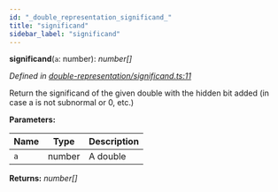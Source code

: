 ```yaml
---
id: "_double_representation_significand_"
title: "significand"
sidebar_label: "significand"
---
```


**significand**(`a`: number): *number[]*

*Defined in [double-representation/significand.ts:11](https://github.com/FlorisSteenkamp/double-double/blob/d35ae52/src/double-representation/significand.ts#L11)*

Return the significand of the given double with the hidden bit added (in case
a is not subnormal or 0, etc.)

**Parameters:**

Name | Type | Description |
------ | ------ | ------ |
`a` | number | A double  |

**Returns:** *number[]*
